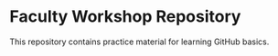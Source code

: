 # Faculty Workshop Repository
This repository contains practice material for learning GitHub basics.